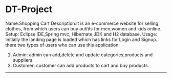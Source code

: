# DT-Project
Name:Shopping Cart
Description:It is an e-commerce website for selling clothes, 
from which users can buy outfits for men,women and kids online.
Setup: Eclipse IDE,Spring mvc, Hibernate,JDK and H2 database.
Usage: Initially the landing page is loaded which has links for Login and Signup.
there two types of users who can use this application:
1. Admin: admin can add,delete and update categories,products and suppliers.
2. Customer: customer can add products to cart and buy products.








*****

